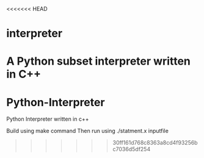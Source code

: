 <<<<<<< HEAD
# interpreter
A Python subset interpreter written in C++
=======
# Python-Interpreter
Python Interpreter written in c++

Build using make command 
Then run using ./statment.x inputfile
>>>>>>> 30ff161d768c8363a8cd4f93256bc7036d5df254
